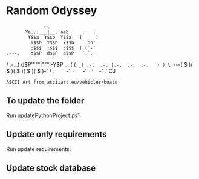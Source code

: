 # Random Odyssey

                  ~.
           Ya...___|__..aab     .   .
            Y$$a  Y$$o  Y$$a   (     )
             Y$$b  Y$$b  Y$$b   `.oo'
             :$$$  :$$$  :$$$  ( (`-'
    .---.    d$$P  d$$P  d$$P   `.`.
   / .-._)  d$P'"""|"""'-Y$P      `.`.
  ( (`._) .-.  .-. |.-.  .-.  .-.   ) )
   \ `---( $ )( $ )( $ )( $ )( $ )-' /
    `.    `-'  `-'  `-'  `-'  `-'  .' CJ
~~~~~~~~~~~~~~~~~~~~~~~~~~~~~~~~~~~~~~~~~
ASCII Art from asciiart.eu/vehicles/boats
~~~~~~~~~~~~~~~~~~~~~~~~~~~~~~~~~~~~~~~~~

## To update the folder
Run updatePythonProject.ps1

## Update only requirements
Run update requirements.

## Update stock database